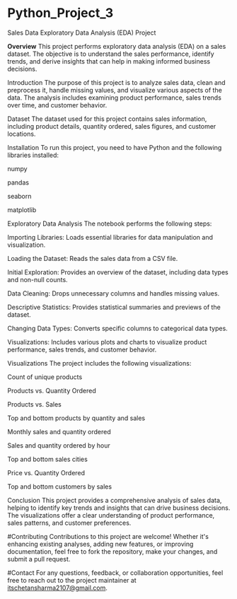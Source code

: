 # Python_Project_3

Sales Data Exploratory Data Analysis (EDA) Project

**Overview**
This project performs exploratory data analysis (EDA) on a sales dataset. The objective is to understand the sales performance, identify trends, and derive insights that can help in making informed business decisions.

Introduction
The purpose of this project is to analyze sales data, clean and preprocess it, handle missing values, and visualize various aspects of the data. The analysis includes examining product performance, sales trends over time, and customer behavior.

Dataset
The dataset used for this project contains sales information, including product details, quantity ordered, sales figures, and customer locations.

Installation
To run this project, you need to have Python and the following libraries installed:

numpy

pandas

seaborn

matplotlib

Exploratory Data Analysis
The notebook performs the following steps:

Importing Libraries: Loads essential libraries for data manipulation and visualization.

Loading the Dataset: Reads the sales data from a CSV file.

Initial Exploration: Provides an overview of the dataset, including data types and non-null counts.

Data Cleaning: Drops unnecessary columns and handles missing values.

Descriptive Statistics: Provides statistical summaries and previews of the dataset.

Changing Data Types: Converts specific columns to categorical data types.

Visualizations: Includes various plots and charts to visualize product performance, sales trends, and customer behavior.

Visualizations
The project includes the following visualizations:

Count of unique products

Products vs. Quantity Ordered

Products vs. Sales

Top and bottom products by quantity and sales

Monthly sales and quantity ordered

Sales and quantity ordered by hour

Top and bottom sales cities

Price vs. Quantity Ordered

Top and bottom customers by sales

Conclusion
This project provides a comprehensive analysis of sales data, helping to identify key trends and insights that can drive business decisions. The visualizations offer a clear understanding of product performance, sales patterns, and customer preferences.

#Contributing Contributions to this project are welcome! Whether it's enhancing existing analyses, adding new features, or improving documentation, feel free to fork the repository, make your changes, and submit a pull request.

#Contact For any questions, feedback, or collaboration opportunities, feel free to reach out to the project maintainer at itschetansharma2107@gmail.com.
